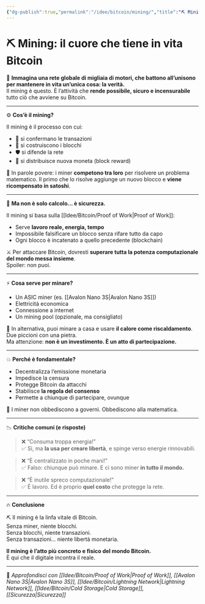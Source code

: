 ```yaml
---
{"dg-publish":true,"permalink":"/idee/bitcoin/mining/","title":"⛏️ Mining: il cuore che tiene in vita Bitcoin","tags":["Bitcoin","Mining","ProofOfWork","Sicurezza","Energia","Decentralizzazione","gardenEntry"]}
---
```



# ⛏️ Mining: il cuore che tiene in vita Bitcoin

🔋 **Immagina una rete globale di migliaia di motori, che battono all’unisono per mantenere in vita un’unica cosa: la verità.**  
Il mining è questo. È l’attività che **rende possibile, sicuro e incensurabile** tutto ciò che avviene su Bitcoin.

---

⚙️ **Cos’è il mining?**

Il mining è il processo con cui:
- 🧱 si confermano le transazioni  
- 🧰 si costruiscono i blocchi  
- 🛡️ si difende la rete  
- 💸 si distribuisce nuova moneta (block reward)

🎯 In parole povere: i miner **competono tra loro** per risolvere un problema matematico. Il primo che lo risolve aggiunge un nuovo blocco e **viene ricompensato in satoshi**.

---

🧠 **Ma non è solo calcolo… è sicurezza.**

Il mining si basa sulla [[Idee/Bitcoin/Proof of Work\|Proof of Work]]:  
- Serve **lavoro reale, energia, tempo**  
- Impossibile falsificare un blocco senza rifare tutto da capo  
- Ogni blocco è incatenato a quello precedente (blockchain)

⚔️ Per attaccare Bitcoin, dovresti **superare tutta la potenza computazionale del mondo messa insieme**.  
Spoiler: non puoi.

---

⚡ **Cosa serve per minare?**

- Un ASIC miner (es. [[Avalon Nano 3S\|Avalon Nano 3S]])  
- Elettricità economica  
- Connessione a internet  
- Un mining pool (opzionale, ma consigliato)

🧊 In alternativa, puoi minare a casa e usare **il calore come riscaldamento**. Due piccioni con una pietra.  
Ma attenzione: **non è un investimento. È un atto di partecipazione.**

---

💥 **Perché è fondamentale?**

- Decentralizza l’emissione monetaria  
- Impedisce la censura  
- Protegge Bitcoin da attacchi  
- Stabilisce **la regola del consenso**  
- Permette a chiunque di partecipare, ovunque

📡 I miner non obbediscono a governi. Obbediscono alla matematica.

---

📉 **Critiche comuni (e risposte)**

> ❌ “Consuma troppa energia!”  
✅ Sì, ma **la usa per creare libertà**, e spinge verso energie rinnovabili.

> ❌ “È centralizzato in poche mani!”  
✅ Falso: chiunque può minare. E ci sono miner **in tutto il mondo.**

> ❌ “È inutile spreco computazionale!”  
✅ È lavoro. Ed è proprio **quel costo** che protegge la rete.

---

🔥 **Conclusione**

⛏️ Il mining è la linfa vitale di Bitcoin.  
Senza miner, niente blocchi.  
Senza blocchi, niente transazioni.  
Senza transazioni… niente libertà monetaria.

**Il mining è l’atto più concreto e fisico del mondo Bitcoin.**  
È qui che il digitale incontra il reale.

---

🔗 _Approfondisci con [[Idee/Bitcoin/Proof of Work\|Proof of Work]], [[Avalon Nano 3S\|Avalon Nano 3S]], [[Idee/Bitcoin/Lightning Network\|Lightning Network]], [[Idee/Bitcoin/Cold Storage\|Cold Storage]], [[Sicurezza\|Sicurezza]]_